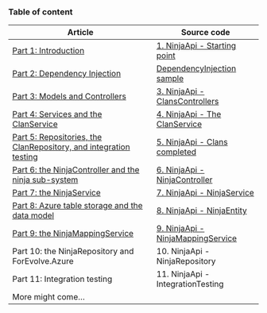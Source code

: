 ### Table of content

<table class="table table-striped table-hover">
    <thead class="thead-inverse">
        <tr>
            <th>Article</th>
            <th>Source code</th>
        </tr>
    </thead>
    <tbody>
        <tr>
            <td><a href="/en/articles/2017/08/11/design-patterns-web-api-service-and-repository-part-1/">Part 1: Introduction</a></td>
            <td><a href="https://github.com/ForEvolve/ForEvolve.Blog.Samples/tree/master/1.%20NinjaApi%20-%20Starting%20point">1. NinjaApi - Starting point</a></td>
        </tr>
        <tr>
            <td><a href="/en/articles/2017/08/14/design-patterns-web-api-service-and-repository-part-2/">Part 2: Dependency Injection</a></td>
            <td><a href="https://github.com/ForEvolve/ForEvolve.Blog.Samples/tree/master/DependencyInjection">DependencyInjection sample</a></td>
        </tr>
        <tr>
            <td><a href="/en/articles/2017/08/17/design-patterns-web-api-service-and-repository-part-3/">Part 3: Models and Controllers</a></td>
            <td><a href="https://github.com/ForEvolve/ForEvolve.Blog.Samples/tree/master/3.%20NinjaApi%20-%20ClansControllers">3. NinjaApi - ClansControllers</a></td>
        </tr>
        <tr>
            <td><a href="/en/articles/2017/08/22/design-patterns-web-api-service-and-repository-part-4/">Part 4: Services and the ClanService</a></td>
            <td><a href="https://github.com/ForEvolve/ForEvolve.Blog.Samples/tree/master/4.%20NinjaApi%20-%20The%20ClanService">4. NinjaApi - The ClanService</a></td>
        </tr>
        <tr>
            <td><a href="/en/articles/2017/08/25/design-patterns-web-api-service-and-repository-part-5/">Part 5: Repositories, the ClanRepository, and integration testing</a></td>
            <td><a href="https://github.com/ForEvolve/ForEvolve.Blog.Samples/tree/master/5.%20NinjaApi%20-%20Clans%20completed">5. NinjaApi - Clans completed</a></td>
        </tr>
        <tr>
            <td><a href="/en/articles/2017/08/30/design-patterns-web-api-service-and-repository-part-6/">Part 6: the NinjaController and the ninja sub-system</a></td>
            <td><a href="https://github.com/ForEvolve/ForEvolve.Blog.Samples/tree/master/6.%20NinjaApi%20-%20NinjaController">6. NinjaApi - NinjaController</a></td>
        </tr>
        <tr>
            <td><a href="/en/articles/2017/09/04/design-patterns-web-api-service-and-repository-part-7/">Part 7: the NinjaService</a></td>
            <td><a href="https://github.com/ForEvolve/ForEvolve.Blog.Samples/tree/master/7.%20NinjaApi%20-%20NinjaService">7. NinjaApi - NinjaService</a></td>
        </tr>
        <tr>
            <td><a href="/en/articles/2017/09/07/design-patterns-web-api-service-and-repository-part-8/">Part 8: Azure table storage and the data model</a></td>
            <td><a href="https://github.com/ForEvolve/ForEvolve.Blog.Samples/tree/master/8.%20NinjaApi%20-%20NinjaEntity">8. NinjaApi - NinjaEntity</a></td>
        </tr>
        <tr>
            <td><a href="/en/articles/2017/09/08/design-patterns-web-api-service-and-repository-part-9/">Part 9: the NinjaMappingService</a></td>
            <td><a href="https://github.com/ForEvolve/ForEvolve.Blog.Samples/tree/master/9.%20NinjaApi%20-%20NinjaMappingService">9. NinjaApi - NinjaMappingService</a></td>
        </tr>
        <tr>
            <td>Part 10: the NinjaRepository and ForEvolve.Azure</td>
            <td>10. NinjaApi - NinjaRepository</td>
        </tr>
        <tr>
            <td>Part 11: Integration testing</td>
            <td>11. NinjaApi - IntegrationTesting</td>
        </tr>
        <!--
        <tr>
            <td><a href="/en/articles/2017/09/13/design-patterns-web-api-service-and-repository-part-10/">Part 10: the NinjaRepository and the ForEvolve.Azure</a></td>
            <td><a href="https://github.com/ForEvolve/ForEvolve.Blog.Samples/tree/master/10.%20NinjaApi%20-%20NinjaRepository">10. NinjaApi - NinjaRepository</a></td>
        </tr>
        <tr>
            <td><a href="/en/articles/2017/09/18/design-patterns-web-api-service-and-repository-part-11/">Part 11: Integration testing</a></td>
            <td><a href="https://github.com/ForEvolve/ForEvolve.Blog.Samples/tree/master/11.%20NinjaApi%20-%20IntegrationTesting">11. NinjaApi - IntegrationTesting</a></td>
        </tr>
        -->
        <tr>
            <td>More might come…</td>
            <td>&nbsp;</td>
        </tr>
    </tbody>
</table>
